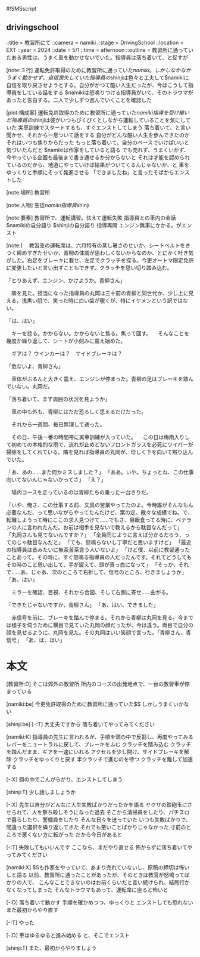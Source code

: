 #!SMSscript

## drivingschool

::title = 教習所にて
::camera = namiki
::stage = DrivingSchool
::location = EXT
::year = 2024
::date = 5/1
::time = afternoon
::outline = 教習所に通っていたある男性は、うまく車を動かせないでいた。指導員は落ち着いて、と促すが

[note:３行]
運転免許取得のために教習所に通っていた$namiki。しかしなかなかうまく動かせず、自信喪失していた
指導員の$shinjiは色々と工夫して$namikiに自信を取り戻させようとする。自分がかつて酷い人生だったが、今はこうして指導員をしている話をする
$namikiは怒鳴りつける指導員がいて、そのトラウマがあったと告白する。二人で少しずつ進んでいくことを確認した

[plot:構成案]
運転免許取得のために教習所に通っていた$namiki
指導を受け継いだ指導員の$shinjiは彼がいつもびくびくとしながら運転していることを気にしていた
実車訓練でスタートするも、すぐエンストしてしまう
落ち着いて、と言い聞かせ、それから一息ついて話をする
自分がどんな酷い人生を歩んできたのか
それはいつも焦りからだった
もっと落ち着いて、自分のペースでいけばいいと気づいたんだと
$namikiは作家をしていると語る
でも売れず、うまくいかず、今やっている企画も最後まで書き通せるか分からないと
それは才能を認められているのだから、地道にやっていけば結果がついてくるんじゃないか、と
車をゆっくりと手順にそって発進させる
「できましたね」と言ったそばからエンストした

[note:場所]
教習所

[note:人物]
生徒$namiki
指導員$shinji

[note:要素]
教習所で、運転講習。怯えて運転失敗
指導員との車内の会話
$namikiの自分語り
$shinjiの自分語り
指導再開
エンジン無事にかかる。がエンスト

[note:]
　教習車の運転席は、六月特有の蒸し暑さのせいか、シートベルトをきつく締めすぎたせいか、青柳の体調が思わしくないからなのか、とにかく吐き気がした。右足をブレーキに載せ、左足でクラッチを探る。今更オートマ限定免許に変更したいと言い出すこともできず、クラッチを思い切り踏み込む。

「とりあえず、エンジン、かけようか。青柳さん」

　隣を見た。担当になった指導員の丸岡は三十前の青柳と同世代か、少し上に見える。浅黒い肌で、笑った時に白い歯が覗くが、特にイケメンという訳ではない。

「は、はい」

　キーを捻る。かからない。かからないと焦る。焦って回す。
　そんなことを幾度か繰り返して、シートが小刻みに震え始めた。

　ギアは？ ウインカーは？　サイドブレーキは？

「危ないよ、青柳さん」

　車体がぶるんと大きく震え、エンジンが停まった。青柳の足はブレーキを踏んでいない。丸岡だ。

「落ち着いて、まず周囲の状況を見ようか」

　車の中も外も、青柳にはただ恐ろしく思えるだけだった。

　それから一週間、毎日無理して通った。

　その日、午後一番の時間帯に実車訓練が入っていた。
　この日は梅雨入りして初めての本格的な雨で、流れが止めどないフロントガラスを必死にワイパーが掃除をしてくれている。隣を見れば指導員の丸岡が、珍しく下を向いて黙り込んでいた。

「あ、あの……また何かミスしました？」
「ああ。いや。ちょっとね、この仕事向いてないんじゃないかってさ」
「え？」

　場内コースを走っているのは青柳たちの乗った一台きりだ。

「いや、俺さ、この仕事する前、文具の営業やってたのよ。今時誰がそんなもん必要なんだ、って思いながらやってたんだけど、案の定、散々な成績でね。で、転職しようって時にここの求人見つけて……でもさ、昼飯食ってる時に、ベテランの人に言われたんだ。お前は相手を見ないで教えるから駄目なんだって」
「丸岡さんも見てないんですか？」
「全員同じように言えば分かるだろう、ってのじゃ駄目なんだと」
「でも、怒鳴らないし丁寧だと思いますけど」
「最近の指導員は昔みたいに無茶苦茶言う人いないよ」
「けど僕、以前に教習通ったことあって。その時に、すぐ怒鳴る指導員の人だったんです。それでどうしてもその時のこと思い出して、手が震えて、頭が真っ白になって」
「そっか、それで……あ、じゃあ、次のところで右折して、信号のところ、行きましょうか」
「あ、はい」

　ミラーを確認、目視、それから合図、そして右側に寄せ……曲がる。

「できたじゃないですか、青柳さん」
「あ、はい、できました」

　赤信号を前に、ブレーキを踏んで停まる。それから青柳は丸岡を見る。今までは様子を伺うために横目で見ていた丸岡の顔だったが、今は違う。両目で自分の顔を見せるように、丸岡を見た。その丸岡はいい笑顔で言った。「青柳さん、青信号」
「あ、は、はい」


# 本文

[教習所:D]
そこは郊外の教習所
所内のコースの出発地点で、一台の教習車が停まっている

[namiki:be]
今更免許取得のために教習所に通っていた$S
しかしうまくいかない

[shinji:be]
[-:T]
大丈夫ですから
落ち着いてやってみてください

[namiki:K]
指導員の先生に言われるが、手順を頭の中で反芻し、再度やってみる
レバーをニュートラルに戻して、ブレーキをふむ
クラッチを踏み込む
クラッチを踏んだまま、ギアを一速にいれる
アクセルを少し開け、サイドブレーキを解除
クラッチをゆっくりと戻す
半クラッチで進むのを待つ
クラッチを離して加速する

[-:X]
頭の中でこんがらがり、エンストしてしまう

[shinji:T]
少し話しましょうか

[-:X]
先生は自分がどんなに人生失敗ばかりだったかを語る
ヤクザの鉄砲玉にさせられて、人を撃ち殺しそうになった過去
そこから清掃員をしたり、パチスロで暮らしたり、警備員をしたり
そんな日々を送っていた
いつも失敗ばかりで、間違った選択を繰り返してきた
それでも悪いことばかりじゃなかった
寸前のところで悪くない方に転がった
だから今日があると

[-:T]
失敗してもいいんです
ここなら、まだやり直せる
怖がらずに落ち着いてやってみてください

[namiki:X]
$Sも作家をやっていて、あまり売れていないし、原稿の締切は怖いしと語る
以前、教習所に通ったことがあったが、そのときは教官が怒鳴ってばかりの人で、
こんなことできないのはお前くらいだと言い続けられ、結局行かなくなってしまった
そんなトラウマもあって、運転席に座ると怖いと

[-:D]
落ち着いて動かす
手順を確かめつつ、ゆっくりと
エンストしても恐れない
また最初からやり直す

[-:T]
やった

[-:D]
車はゆるゆると進み始める
と、そこでエンスト

[shinji:T]
また、最初からやりましょう
